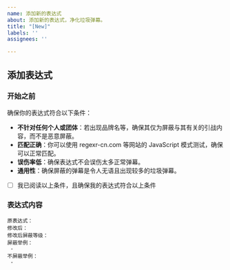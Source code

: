 ```yaml
---
name: 添加新的表达式
about: 添加新的表达式，净化垃圾弹幕。
title: "[New]"
labels: ''
assignees: ''

---
```


<!-- 除非特别提示，否则请不要修改模板自带的任何内容！ -->

## 添加表达式
### 开始之前

确保你的表达式符合以下条件：

- **不针对任何个人或团体**：若出现品牌名等，确保其仅为屏蔽与其有关的引战内容，而不是恶意屏蔽。
- **匹配正确**：你可以使用 regexr-cn.com 等网站的 JavaScript 模式测试，确保可以正常匹配。
- **误伤率低**：确保表达式不会误伤太多正常弹幕。
- **通用性**：确保屏蔽的弹幕是令人无语且出现较多的垃圾弹幕。

<!-- 请认真阅读以上内容后勾选此 Checkbox，否则将被关闭 -->
<!-- 将下行 [ ] 改为 [x] 即为勾选 -->
- [ ] 我已阅读以上条件，且确保我的表达式符合以上条件


### 表达式内容


<!-- 
===示例，请勿修改===

表达式：^.{0,5}(看到我|来早?晚?了|还热乎|热热还|凉了|出息了|刚刚|烫的|关上.{,10}的大门)+
简介：屏蔽刷时间怪
屏蔽等级(1~10, 等级越低误杀可能性越小)：7
屏蔽举例：
 - 看到我说明你已经不是前1000了
 - 来早了，没弹幕
 - 来晚了，热热还能吃
 - 来了来了

===示例结束===
-->

<!-- 请按照示例，完整填写以下内容。 -->
```plain
原表达式：
修改后：
修改后屏蔽等级：
屏蔽举例：
 - 
不屏蔽举例：
 - 
```
